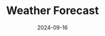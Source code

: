 ---
title: "Weather Forecast"
date: 2024-09-16
# layout: "weather"
# ---

# This page displays weather forecasts and aurora predictions NON HTML VERSION.
type: landing

sections:
  - block: markdown
    design:
      columns: '1'
      css_style: 'text-align: center;'
    content:
      title: Forecasts
      subtitle: This page displays various weather forecasts that I like having collated into one webpage.
      text: |
        <div style="width:400px; margin:0 auto;">
          <div style="float:left;">
            <iframe src="https://free.timeanddate.com/clock/i9jtr4t7/n57/tlau/fs20/fcfff/tc111/bacfff/pa6/tt0/tw1/tm3/td2/th1/ta1/tb4" frameborder="0" width="166" height="60"></iframe>
          </div>
          <div style="float:right;">
            <iframe src="https://free.timeanddate.com/clock/i9jtr4t7/tlau/fs20/fcfff/tc111/bacfff/pa6/tt0/tw1/tm3/td2/th1/ta1/tb4" frameborder="0" width="166" height="60"></iframe>
          </div>
          <div style="clear:both;"></div>
        </div>

        <iframe width="650" height="650" src="https://embed.windy.com/embed.html?type=map&location=coordinates&metricRain=mm&metricTemp=°C&metricWind=km/h&zoom=7&overlay=rain&product=ecmwf&level=surface&lat=-36.058&lon=149.26&detailLat=-35.251&detailLon=149.124&marker=true&message=true" frameborder="0"></iframe>

        <div style="width:800px; margin:0 auto;">
        <iframe width="300" height="300" src="https://embed.windy.com/embed.html?type=map&location=coordinates&metricRain=default&metricTemp=default&metricWind=default&zoom=7&overlay=wind&product=ecmwf&level=surface&lat=-35.514&lon=149.03" frameborder="0"></iframe>
        </div>

        <iframe width="300" height="300" src="https://embed.windy.com/embed.html?type=map&location=coordinates&metricRain=default&metricTemp=default&metricWind=default&zoom=7&overlay=wind&product=ecmwf&level=100m&lat=-35.514&lon=149.03" frameborder="0"></iframe>

        <iframe width="300" height="300" src="https://embed.windy.com/embed.html?type=map&location=coordinates&metricRain=default&metricTemp=default&metricWind=default&zoom=7&overlay=wind&product=ecmwf&level=950h&lat=-35.514&lon=149.03" frameborder="0"></iframe>

        <div style="width: 650px;"><iframe style="display: block;" src="https://cdnres.willyweather.com.au/widget/loadView.html?id=75234" width="650" height="520" frameborder="0"  scrolling="no"></iframe><a style="z-index: 1;position: relative;margin: -20px 0 0 0;text-indent: -9999em;display: block;height: 20px" href="https://www.willyweather.com.au/act/canberra/oconnor.html" rel="nofollow">Today's weather in OConnor</a></div>

        <div style="width: 300px;"><iframe style="display: block;" src="https://cdnres.willyweather.com.au/widget/loadView.html?id=75235" width="300" height="520" frameborder="0"  scrolling="no"></iframe><a style="z-index: 1;position: relative;margin: -20px 0 0 0;text-indent: -9999em;display: block;height: 20px" href="https://www.willyweather.com.au/act/canberra/oconnor.html" rel="nofollow">Today's weather in OConnor</a></div>

        <div style="width: 400px;"><iframe style="display: block;" src="https://cdnres.willyweather.com.au/widget/loadView.html?id=75235" width="400" height="520" frameborder="0"  scrolling="no"></iframe><a style="display: block;text-indent: -9999em;position: relative;z-index: 1;height: 20px;margin: -20px 0 0 0" href="https://www.willyweather.com.au/act/canberra/oconnor.html" rel="nofollow">oconnor Forecast</a></div>

        <script src="https://cdnres.willyweather.com.au/widget/warning/loadView.html?id=75236" type="application/javascript"></script>

        <script src="https://cdnres.willyweather.com.au/widget/warning/loadView.html?id=75237" type="application/javascript"></script>

        <small>Weather warnings are provided by BOM via <a href="https://www.willyweather.com.au">WillyWeather</a></small>
---